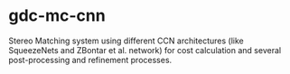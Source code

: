 # gdc-mc-cnn
Stereo Matching system using different CCN architectures (like SqueezeNets and ZBontar et al. network) for cost calculation and several post-processing and refinement processes.
